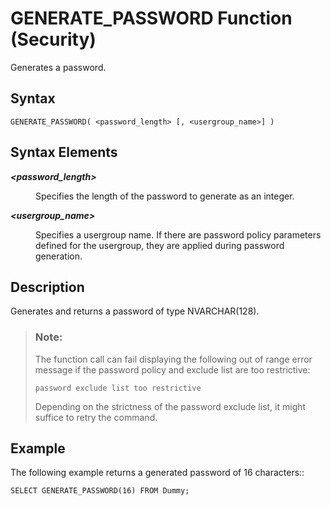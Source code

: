 <!-- loio5157398354a14cf49110fac593f83997 -->

# GENERATE\_PASSWORD Function \(Security\)

Generates a password.



<a name="loio5157398354a14cf49110fac593f83997__sql_function_greatest_1sql_function_greatest_syntax"/>

## Syntax

```
GENERATE_PASSWORD( <password_length> [, <usergroup_name>] )
```



<a name="loio5157398354a14cf49110fac593f83997__section_rhv_sj1_t1b"/>

## Syntax Elements


<dl>
<dt><b>

*<password\_length\>*

</b></dt>
<dd>

Specifies the length of the password to generate as an integer.



</dd><dt><b>

*<usergroup\_name\>*

</b></dt>
<dd>

Specifies a usergroup name. If there are password policy parameters defined for the usergroup, they are applied during password generation.



</dd>
</dl>



<a name="loio5157398354a14cf49110fac593f83997__sql_function_greatest_1sql_function_greatest_description"/>

## Description

Generates and returns a password of type NVARCHAR\(128\).

> ### Note:  
> The function call can fail displaying the following out of range error message if the password policy and exclude list are too restrictive:
> 
> ```
> password exclude list too restrictive
> ```
> 
> Depending on the strictness of the password exclude list, it might suffice to retry the command.



<a name="loio5157398354a14cf49110fac593f83997__sql_function_greatest_1sql_function_greatest_examples"/>

## Example

The following example returns a generated password of 16 characters::

```
SELECT GENERATE_PASSWORD(16) FROM Dummy;
```

